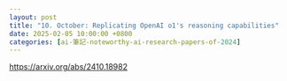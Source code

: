 ```yaml
---
layout: post
title: "10. October: Replicating OpenAI o1's reasoning capabilities"
date: 2025-02-05 10:00:00 +0800
categories: [ai-筆記-noteworthy-ai-research-papers-of-2024]
---
```


https://arxiv.org/abs/2410.18982

